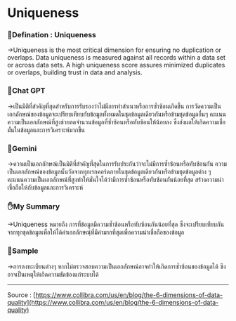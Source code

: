 # Uniqueness

### 📌Defination : Uniqueness
->Uniqueness is the most critical dimension for ensuring no duplication or overlaps. Data uniqueness is measured against all records within a data set or across data sets. A high uniqueness score assures minimized duplicates or overlaps, building trust in data and analysis.  

### 🤖Chat GPT
->เป็นมิติที่สำคัญที่สุดสำหรับการรับรองว่าไม่มีการทำสำเนาหรือการซ้ำซ้อนเกิดขึ้น การวัดความเป็นเอกลักษณ์ของข้อมูลจะเปรียบเทียบกับข้อมูลทั้งหมดในชุดข้อมูลเดียวกันหรือข้ามชุดข้อมูลอื่นๆ คะแนนความเป็นเอกลักษณ์ที่สูงช่วยลดจำนวนข้อมูลที่ซ้ำซ้อนหรือทับซ้อนให้น้อยลง ซึ่งส่งผลให้เกิดความเชื่อมั่นในข้อมูลและการวิเคราะห์มากขึ้น

### 🤖Gemini
->ความเป็นเอกลักษณ์เป็นมิติที่สำคัญที่สุดในการรับประกันว่าจะไม่มีการซ้ำซ้อนหรือทับซ้อนกัน ความเป็นเอกลักษณ์ของข้อมูลนั้นวัดจากทุกเรกคอร์ดภายในชุดข้อมูลเดียวกันหรือข้ามชุดข้อมูลต่าง ๆ คะแนนความเป็นเอกลักษณ์ที่สูงทำให้มั่นใจได้ว่ามีการซ้ำซ้อนหรือทับซ้อนกันน้อยที่สุด สร้างความน่าเชื่อถือให้กับข้อมูลและการวิเคราะห์

### ✋My Summary
->Uniqueness หมายถึง การที่ข้อมูลมีความซ้ำซ้อนหรือทับซ้อนกันน้อยที่สุด ซึ่งจะเปรียบเทียบกันจากทุกชุดข้อมูลเพื่อให้ได้ค่าเอกลักษณฺ์ที่มีค่ามากที่สุดเพื่อความน่าเชื่อถือของข้อมูล

### 📅Sample
->การลงทะเบียนต่างๆ หากไม่ตรวจสอบความเป็นเอกลักษณ์อาจทำให้เกิดการซ้ำซ้อนของข้อมูลได้ ซึงอาจเป็นเหตุให้เกิดความขัดข้องแก่ระบบได้

---
Source : [https://www.collibra.com/us/en/blog/the-6-dimensions-of-data-quality](https://www.collibra.com/us/en/blog/the-6-dimensions-of-data-quality)
